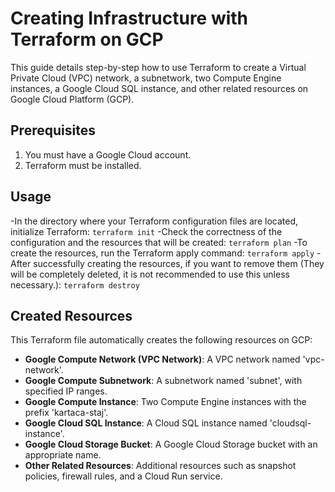 # Creating Infrastructure with Terraform on GCP
This guide details step-by-step how to use Terraform to create a Virtual Private Cloud (VPC) network, a subnetwork, two Compute Engine instances, a Google Cloud SQL instance, and other related resources on Google Cloud Platform (GCP).

## Prerequisites
1. You must have a Google Cloud account.
2. Terraform must be installed.

## Usage
-In the directory where your Terraform configuration files are located, initialize Terraform:
`terraform init`
-Check the correctness of the configuration and the resources that will be created:
`terraform plan`
-To create the resources, run the Terraform apply command:
`terraform apply`
-After successfully creating the resources, if you want to remove them (They will be completely deleted, it is not recommended to use this unless necessary.):
`terraform destroy`

## Created Resources
This Terraform file automatically creates the following resources on GCP:

- **Google Compute Network (VPC Network)**: A VPC network named 'vpc-network'.
- **Google Compute Subnetwork**: A subnetwork named 'subnet', with specified IP ranges.
- **Google Compute Instance**: Two Compute Engine instances with the prefix 'kartaca-staj'.
- **Google Cloud SQL Instance**: A Cloud SQL instance named 'cloudsql-instance'.
- **Google Cloud Storage Bucket**: A Google Cloud Storage bucket with an appropriate name.
- **Other Related Resources**: Additional resources such as snapshot policies, firewall rules, and a Cloud Run service.
